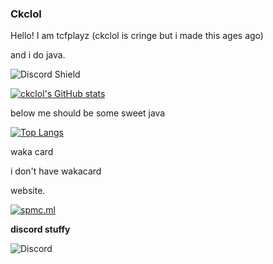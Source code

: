 ### Ckclol
Hello! I am tcfplayz (ckclol is cringe but i made this ages ago)

and i do java.

![Discord Shield](https://discordapp.com/api/guilds/802077281165639691/widget.png?style=shield)

[![ckclol's GitHub stats](https://github-readme-stats.vercel.app/api?username=ckclol)](https://github.com/anuraghazra/github-readme-stats)

below me should be some sweet java

[![Top Langs](https://github-readme-stats.vercel.app/api/top-langs/?username=ckclol&layout=compact)](https://github.com/anuraghazra/github-readme-stats)

waka card

i don't have wakacard

website.

[![spmc.ml](https://spmc.ml)](https://spmc.ml)

**discord stuffy**

![Discord](https://discordapp.com/api/guilds/802077281165639691/widget.png?style=banner4)


